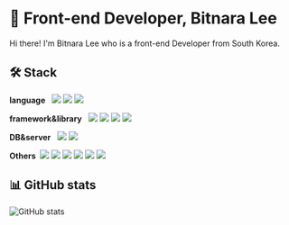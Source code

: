 # 💎 Front-end Developer, Bitnara Lee

Hi there! I'm Bitnara Lee who is a front-end Developer from South Korea.

🛠 Stack
-----------------------------------------------------------------------------------
 **language** &nbsp; <img src="https://img.shields.io/badge/JavaScript-F7DF1E?style=flat-square&logo=JavaScript&logoColor=black"/> <img src="https://img.shields.io/badge/HTML-E34F26?style=flat-square&logo=HTML&logoColor=black"/> <img src="https://img.shields.io/badge/CSS-1572B6?style=flat-square&logo=CSS&logoColor=black"/> 
 


**framework&library** &nbsp; <img src="https://img.shields.io/badge/React-61DAFB?style=flat-square&logo=React&logoColor=white"/> <img src="https://img.shields.io/badge/Redux-764ABC?style=flat-square&logo=Redux&logoColor=white"/> <img src="https://img.shields.io/badge/Express-000000?style=flat-square&logo=Express&logoColor=white"/> <img src="https://img.shields.io/badge/Styled-components-DB7093?style=flat-square&logo=styled-components&logoColor=white"/>



 **DB&server** &nbsp;  <img src="https://img.shields.io/badge/MySQL-4479A1?style=flat-square&logo=MySQL&logoColor=white"/> <img src="https://img.shields.io/badge/Node.js-339933?style=flat-square&logo=Node.js&logoColor=black"/>



**Others**&nbsp; <img src="https://img.shields.io/badge/Git-F05032?style=flat-square&logo=Git&logoColor=white"/> <img src="https://img.shields.io/badge/Postman-FF6C37?style=flat-square&logo=Postman&logoColor=white"/> <img src="https://img.shields.io/badge/Notion-000000?style=flat-square&logo=Notion&logoColor=white"/> <img src="https://img.shields.io/badge/Figma-ed5393?style=flat-square&logo=Figma&logoColor=white"/> <img src="https://img.shields.io/badge/Miro-050038?style=flat-square&logo=Miro&logoColor=white"/> <img src="https://img.shields.io/badge/Adobe Photoshop-31A8FF?style=flat-square&logo=Adobe Photoshop&logoColor=black"/>




 📊 GitHub stats
 ------------------------------------------------------
![GitHub stats](https://github-readme-stats.vercel.app/api?username=nala723&show_icons=true)



